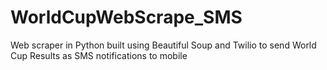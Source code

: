 # WorldCupWebScrape_SMS
Web scraper in Python built using Beautiful Soup and Twilio to send World Cup Results as SMS notifications to mobile 
